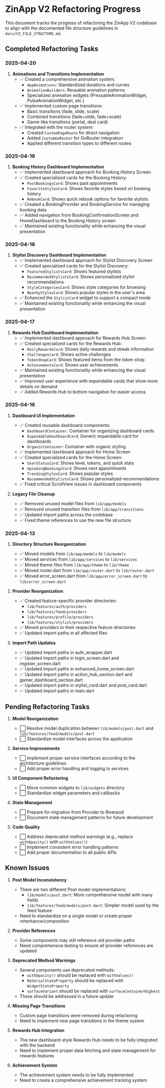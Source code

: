 # ZinApp V2 Refactoring Progress

This document tracks the progress of refactoring the ZinApp V2 codebase to align with the documented file structure guidelines in `docs/V2_FILE_STRUCTURE.md`.

## Completed Refactoring Tasks

### 2025-04-20

1. **Animations and Transitions Implementation**
   - ✅ Created a comprehensive animation system:
     - `AppAnimations`: Standardized durations and curves
     - `AnimationBuilders`: Reusable animation patterns
     - Specialized animation widgets (PressableAnimationWidget, PulseAnimationWidget, etc.)
   - ✅ Implemented custom page transitions:
     - Basic transitions (fade, slide, scale)
     - Combined transitions (fade+slide, fade+scale)
     - Game-like transitions (portal, deal card)
   - ✅ Integrated with the router system:
     - Created `CustomPageRoute` for direct navigation
     - Added `CustomGoRouter` for GoRouter integration
     - Applied different transition types to different routes

### 2025-04-19

1. **Booking History Dashboard Implementation**
   - ✅ Implemented dashboard approach for Booking History Screen
   - ✅ Created specialized cards for the Booking History:
     - `PastBookingsCard`: Shows past appointments
     - `FavoriteStylesCard`: Shows favorite styles based on booking history
     - `RebookCard`: Shows quick rebook options for favorite stylists
   - ✅ Created a BookingProvider and BookingService for managing booking data
   - ✅ Added navigation from BookingConfirmationScreen and HomeDashboard to the Booking History screen
   - ✅ Maintained existing functionality while enhancing the visual presentation

### 2025-04-18

1. **Stylist Discovery Dashboard Implementation**
   - ✅ Implemented dashboard approach for Stylist Discovery Screen
   - ✅ Created specialized cards for the Stylist Discovery:
     - `FeaturedStylistsCard`: Shows featured stylists
     - `RecommendedStylistsCard`: Shows personalized stylist recommendations
     - `StyleCategoriesCard`: Shows style categories for browsing
     - `NearbyStylesCard`: Shows popular styles in the user's area
   - ✅ Enhanced the `StylistCard` widget to support a compact mode
   - ✅ Maintained existing functionality while enhancing the visual presentation

### 2025-04-17

1. **Rewards Hub Dashboard Implementation**
   - ✅ Implemented dashboard approach for Rewards Hub Screen
   - ✅ Created specialized cards for the Rewards Hub:
     - `DailyRewardsCard`: Shows daily rewards and streak information
     - `ChallengesCard`: Shows active challenges
     - `TokenShopCard`: Shows featured items from the token shop
     - `AchievementsCard`: Shows user achievements
   - ✅ Maintained existing functionality while enhancing the visual presentation
   - ✅ Improved user experience with expandable cards that show more details on demand
   - ✅ Added Rewards Hub to bottom navigation for easier access

### 2025-04-16

1. **Dashboard UI Implementation**
   - ✅ Created reusable dashboard components:
     - `DashboardContainer`: Container for organizing dashboard cards
     - `ExpandableDashboardCard`: Generic expandable card for dashboards
     - `OrganicContainer`: Container with organic styling
   - ✅ Implemented dashboard approach for Home Screen
   - ✅ Created specialized cards for the Home Screen:
     - `UserStatusCard`: Shows level, tokens, and quick stats
     - `UpcomingBookingsCard`: Shows next appointments
     - `TrendingStylesCard`: Shows popular styles
     - `RecommendedStylistsCard`: Shows personalized recommendations
   - ✅ Fixed critical ScrollView issues in dashboard components

2. **Legacy File Cleanup**
   - ✅ Removed unused model files from `lib/app/models`
   - ✅ Removed unused transition files from `lib/app/transitions`
   - ✅ Updated import paths across the codebase
   - ✅ Fixed theme references to use the new file structure

### 2025-04-13

1. **Directory Structure Reorganization**
   - ✅ Moved models from `lib/app/models` to `lib/models`
   - ✅ Moved services from `lib/app/services` to `lib/services`
   - ✅ Moved theme files from `lib/app/theme` to `lib/theme`
   - ✅ Moved router.dart from `lib/app/router.dart` to `lib/router.dart`
   - ✅ Moved error_screen.dart from `lib/app/error_screen.dart` to `lib/error_screen.dart`

2. **Provider Reorganization**
   - ✅ Created feature-specific provider directories:
     - `lib/features/auth/providers`
     - `lib/features/feed/providers`
     - `lib/features/profile/providers`
     - `lib/features/stylist/providers`
   - ✅ Moved providers to their respective feature directories
   - ✅ Updated import paths in all affected files

3. **Import Path Updates**
   - ✅ Updated import paths in auth_wrapper.dart
   - ✅ Updated import paths in login_screen.dart and register_screen.dart
   - ✅ Updated import paths in enhanced_home_screen.dart
   - ✅ Updated import paths in action_hub_section.dart and gamer_dashboard_section.dart
   - ✅ Updated import paths in stylist_card.dart and post_card.dart
   - ✅ Updated import paths in main.dart

## Pending Refactoring Tasks

1. **Model Reorganization**
   - ⬜ Resolve model duplication between `lib/models/post.dart` and `lib/features/feed/models/post.dart`
   - ⬜ Standardize model interfaces across the application

2. **Service Improvements**
   - ⬜ Implement proper service interfaces according to the architecture guidelines
   - ⬜ Add proper error handling and logging to services

3. **UI Component Refactoring**
   - ⬜ Move common widgets to `lib/widgets` directory
   - ⬜ Standardize widget parameters and callbacks

4. **State Management**
   - ⬜ Prepare for migration from Provider to Riverpod
   - ⬜ Document state management patterns for future development

5. **Code Quality**
   - ⬜ Address deprecated method warnings (e.g., replace `withOpacity()` with `withValues()`)
   - ⬜ Implement consistent error handling patterns
   - ⬜ Add proper documentation to all public APIs

## Known Issues

1. **Post Model Inconsistency**
   - There are two different Post model implementations:
     - `lib/models/post.dart`: More comprehensive model with many fields
     - `lib/features/feed/models/post.dart`: Simpler model used by the feed feature
   - Need to standardize on a single model or create proper inheritance/composition

2. **Provider References**
   - Some components may still reference old provider paths
   - Need comprehensive testing to ensure all provider references are updated

3. **Deprecated Method Warnings**
   - Several components use deprecated methods:
     - `withOpacity()` should be replaced with `withValues()`
     - `MaterialStateProperty` should be replaced with `WidgetStateProperty`
     - `surfaceVariant` should be replaced with `surfaceContainerHighest`
   - These should be addressed in a future update

4. **Missing Page Transitions**
   - Custom page transitions were removed during refactoring
   - Need to implement new page transitions in the theme system

5. **Rewards Hub Integration**
   - The new dashboard-style Rewards Hub needs to be fully integrated with the backend
   - Need to implement proper data fetching and state management for rewards features

6. **Achievement System**
   - The achievement system needs to be fully implemented
   - Need to create a comprehensive achievement tracking system
